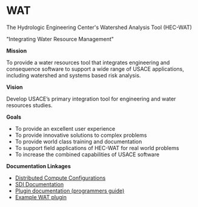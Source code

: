 # WAT
The Hydrologic Engineering Center's Watershed Analysis Tool (HEC-WAT)

"Integrating Water Resource Management"

**Mission**

To provide a water resources tool that integrates engineering and consequence software to support a wide range of USACE applications, including watershed and systems based risk analysis.

**Vision**

Develop USACE’s primary integration tool for engineering and water resources studies.

**Goals**
- To provide an excellent user experience
- To provide innovative solutions to complex problems
- To provide world class training and documentation
- To support field applications of HEC-WAT for real world problems
- To increase the combined capabilities of USACE software



**Documentation Linkages**

- [Distributed Compute Configurations](DistributedComputeConfiguration.md)
- [SDI Documentation](https://hydrologicengineeringcenter.github.io/SDI/)
- [Plugin documentation (programmers guide)](PluginDocumentation.md)
- [Example WAT plugin](BasicPlugin.7z)

